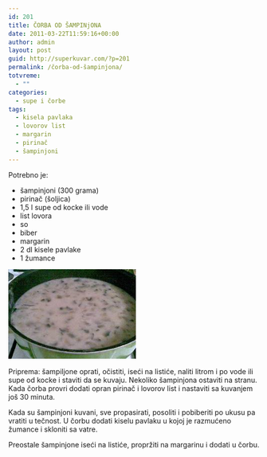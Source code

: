 ```yaml
---
id: 201
title: ČORBA OD ŠAMPINjONA
date: 2011-03-22T11:59:16+00:00
author: admin
layout: post
guid: http://superkuvar.com/?p=201
permalink: /čorba-od-šampinjona/
totvreme:
  - ""
categories:
  - supe i čorbe
tags:
  - kisela pavlaka
  - lovorov list
  - margarin
  - pirinač
  - šampinjoni
---
```

Potrebno je:

  * šampinjoni (300 grama)
  * pirinač (šoljica)
  * 1,5 l supe od kocke ili vode
  * list lovora
  * so
  * biber
  * margarin
  * 2 dl kisele pavlake
  * 1 žumance

<img class="alignnone size-full wp-image-783" title="potazodsampinjona" src="/wp-content/uploads/2011/03/potazodsampinjona.jpg" alt="" width="256" height="180" /> 

Priprema: šampiljone oprati, očistiti, iseći na listiće, naliti litrom i po vode ili supe od kocke i staviti da se kuvaju. Nekoliko šampinjona ostaviti na stranu. Kada čorba provri dodati opran pirinač i lovorov list i nastaviti sa kuvanjem još 30 minuta.

Kada su šampinjoni kuvani, sve propasirati, posoliti i pobiberiti po ukusu pa vratiti u tečnost. U čorbu dodati kiselu pavlaku u kojoj je razmućeno žumance i skloniti sa vatre.

Preostale šampinjone iseći na listiće, propržiti na margarinu i dodati u čorbu.